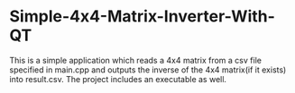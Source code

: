 ﻿# Simple-4x4-Matrix-Inverter-With-QT
This is a simple application which reads a 4x4 matrix from a csv file specified in main.cpp and outputs the inverse of the 4x4 matrix(if it exists) into result.csv. The project includes an executable as well.
